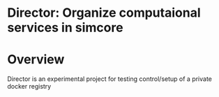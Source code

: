 # Director: Organize computaional services in simcore


Overview
========

Director is an experimental project for testing control/setup of a private docker registry

